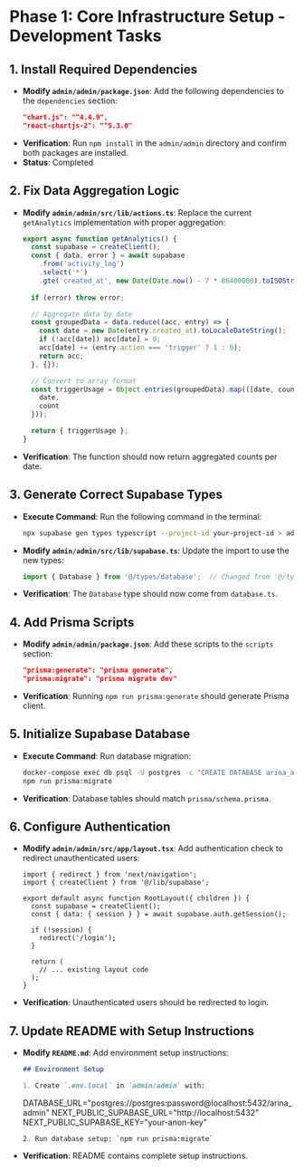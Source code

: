 # Phase 1: Core Infrastructure Setup - Development Tasks

## 1. Install Required Dependencies
- **Modify `admin/admin/package.json`**:
  Add the following dependencies to the `dependencies` section:
  ```json
  "chart.js": "^4.4.9",
  "react-chartjs-2": "^5.3.0"
  ```
- **Verification**: Run `npm install` in the `admin/admin` directory and confirm both packages are installed.
- **Status**: Completed

## 2. Fix Data Aggregation Logic
- **Modify `admin/admin/src/lib/actions.ts`**:
  Replace the current `getAnalytics` implementation with proper aggregation:
  ```typescript
  export async function getAnalytics() {
    const supabase = createClient();
    const { data, error } = await supabase
      .from('activity_log')
      .select('*')
      .gte('created_at', new Date(Date.now() - 7 * 86400000).toISOString());
    
    if (error) throw error;

    // Aggregate data by date
    const groupedData = data.reduce((acc, entry) => {
      const date = new Date(entry.created_at).toLocaleDateString();
      if (!acc[date]) acc[date] = 0;
      acc[date] += (entry.action === 'trigger' ? 1 : 0);
      return acc;
    }, {});

    // Convert to array format
    const triggerUsage = Object.entries(groupedData).map(([date, count]) => ({
      date,
      count
    }));

    return { triggerUsage };
  }
  ```
- **Verification**: The function should now return aggregated counts per date.

## 3. Generate Correct Supabase Types
- **Execute Command**:
  Run the following command in the terminal:
  ```bash
  npx supabase gen types typescript --project-id your-project-id > admin/admin/src/types/database.ts
  ```
- **Modify `admin/admin/src/lib/supabase.ts`**:
  Update the import to use the new types:
  ```typescript
  import { Database } from '@/types/database';  // Changed from '@/types/supabase'
  ```
- **Verification**: The `Database` type should now come from `database.ts`.

## 4. Add Prisma Scripts
- **Modify `admin/admin/package.json`**:
  Add these scripts to the `scripts` section:
  ```json
  "prisma:generate": "prisma generate",
  "prisma:migrate": "prisma migrate dev"
  ```
- **Verification**: Running `npm run prisma:generate` should generate Prisma client.

## 5. Initialize Supabase Database
- **Execute Command**:
  Run database migration:
  ```bash
  docker-compose exec db psql -U postgres -c "CREATE DATABASE arina_admin;"
  npm run prisma:migrate
  ```
- **Verification**: Database tables should match `prisma/schema.prisma`.

## 6. Configure Authentication
- **Modify `admin/admin/src/app/layout.tsx`**:
  Add authentication check to redirect unauthenticated users:
  ```tsx
  import { redirect } from 'next/navigation';
  import { createClient } from '@/lib/supabase';
  
  export default async function RootLayout({ children }) {
    const supabase = createClient();
    const { data: { session } } = await supabase.auth.getSession();
    
    if (!session) {
      redirect('/login');
    }
    
    return (
      // ... existing layout code
    );
  }
  ```
- **Verification**: Unauthenticated users should be redirected to login.

## 7. Update README with Setup Instructions
- **Modify `README.md`**:
  Add environment setup instructions:
  ```markdown
  ## Environment Setup
  
  1. Create `.env.local` in `admin/admin` with:
     ```
     DATABASE_URL="postgres://postgres:password@localhost:5432/arina_admin"
     NEXT_PUBLIC_SUPABASE_URL="http://localhost:5432"
     NEXT_PUBLIC_SUPABASE_KEY="your-anon-key"
     ```
  2. Run database setup: `npm run prisma:migrate`
  ```
- **Verification**: README contains complete setup instructions.